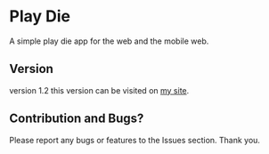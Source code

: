 # Play Die
A simple play die app for the web and the mobile web.

## Version
version 1.2
this version can be visited on [my site](http://salihidesign.com/apps/playdie/v1.2/b2c30a/).

## Contribution and Bugs?
Please report any bugs or features to the Issues section. Thank you.
